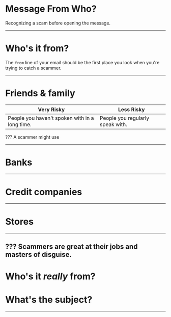 

# Message From Who?
Recognizing a scam before opening the message.

---
# Who's it from?
The `from` line of your email should be the first place you look when you're trying to catch a scammer.

---
# Friends & family
Very Risky       | Less Risky
-----------------|------------------
People you haven't spoken with in a long time. | People you regularly speak with.

???
A scammer might use 

---
# Banks

---
# Credit companies

---
# Stores

---

???
Scammers are great at their jobs and masters of disguise.
---
# Who's it *really* from?
# What's the subject?

---
<!--stackedit_data:
eyJoaXN0b3J5IjpbMTcyNzc3MjQ4Myw3NTY5MjE1NzksNzk3MD
AyNzg5LDgyOTY2MDUsLTU2OTE2NzkzMF19
-->